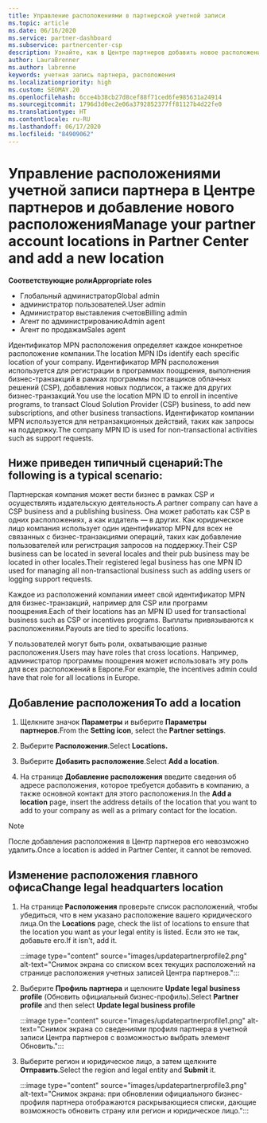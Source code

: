 ```yaml
---
title: Управление расположениями в партнерской учетной записи
ms.topic: article
ms.date: 06/16/2020
ms.service: partner-dashboard
ms.subservice: partnercenter-csp
description: Узнайте, как в Центре партнеров добавить новое расположение и каким образом идентификатор расположения MPN используется в программах поощрений, бизнес-операциях CSP, подписках и других транзакциях.
author: LauraBrenner
ms.author: labrenne
keywords: учетная запись партнера, расположения
ms.localizationpriority: high
ms.custom: SEOMAY.20
ms.openlocfilehash: 6cce4b38cb27d8cef88f71ced6fe985631a24914
ms.sourcegitcommit: 1796d3d0ec2e06a3792852377ff81127b4d22fe0
ms.translationtype: HT
ms.contentlocale: ru-RU
ms.lasthandoff: 06/17/2020
ms.locfileid: "84909062"
---
```

# <a name="manage-your-partner-account-locations-in-partner-center-and-add-a-new-location"></a><span data-ttu-id="aa694-104">Управление расположениями учетной записи партнера в Центре партнеров и добавление нового расположения</span><span class="sxs-lookup"><span data-stu-id="aa694-104">Manage your partner account locations in Partner Center and add a new location</span></span>

<span data-ttu-id="aa694-105">**Соответствующие роли**</span><span class="sxs-lookup"><span data-stu-id="aa694-105">**Appropriate roles**</span></span>
- <span data-ttu-id="aa694-106">Глобальный администратор</span><span class="sxs-lookup"><span data-stu-id="aa694-106">Global admin</span></span>
- <span data-ttu-id="aa694-107">администратор пользователей.</span><span class="sxs-lookup"><span data-stu-id="aa694-107">User admin</span></span>
- <span data-ttu-id="aa694-108">Администратор выставления счетов</span><span class="sxs-lookup"><span data-stu-id="aa694-108">Billing admin</span></span>
- <span data-ttu-id="aa694-109">Агент по администрированию</span><span class="sxs-lookup"><span data-stu-id="aa694-109">Admin agent</span></span>
- <span data-ttu-id="aa694-110">Агент по продажам</span><span class="sxs-lookup"><span data-stu-id="aa694-110">Sales agent</span></span>

<span data-ttu-id="aa694-111">Идентификатор MPN расположения определяет каждое конкретное расположение компании.</span><span class="sxs-lookup"><span data-stu-id="aa694-111">The location MPN IDs identify each specific location of your company.</span></span> <span data-ttu-id="aa694-112">Идентификатор MPN расположения используется для регистрации в программах поощрения, выполнения бизнес-транзакций в рамках программы поставщиков облачных решений (CSP), добавления новых подписок, а также для других бизнес-транзакций.</span><span class="sxs-lookup"><span data-stu-id="aa694-112">You use the location MPN ID to enroll in incentive programs, to transact Cloud Solution Provider (CSP) business, to add new subscriptions, and other business transactions.</span></span> <span data-ttu-id="aa694-113">Идентификатор компании MPN используется для нетранзакционных действий, таких как запросы на поддержку.</span><span class="sxs-lookup"><span data-stu-id="aa694-113">The company MPN ID is used for non-transactional activities such as support requests.</span></span>

## <a name="the-following-is-a-typical-scenario"></a><span data-ttu-id="aa694-114">Ниже приведен типичный сценарий:</span><span class="sxs-lookup"><span data-stu-id="aa694-114">The following is a typical scenario:</span></span>

<span data-ttu-id="aa694-115">Партнерская компания может вести бизнес в рамках CSP и осуществлять издательскую деятельность.</span><span class="sxs-lookup"><span data-stu-id="aa694-115">A partner company can have a CSP business and a publishing business.</span></span> <span data-ttu-id="aa694-116">Она может работать как CSP в одних расположениях, а как издатель — в других. Как юридическое лицо компания использует один идентификатор MPN для всех не связанных с бизнес-транзакциями операций, таких как добавление пользователей или регистрация запросов на поддержку.</span><span class="sxs-lookup"><span data-stu-id="aa694-116">Their CSP business can be located in several locales and their pub business may be located in other locales.Their registered legal business has one MPN ID used for managing all non-transactional business such as adding users or logging support requests.</span></span>


<span data-ttu-id="aa694-117">Каждое из расположений компании имеет свой идентификатор MPN для бизнес-транзакций, например для CSP или программ поощрения.</span><span class="sxs-lookup"><span data-stu-id="aa694-117">Each of their locations has an MPN ID used for transactional business such as CSP or incentives programs.</span></span> <span data-ttu-id="aa694-118">Выплаты привязываются к расположениям.</span><span class="sxs-lookup"><span data-stu-id="aa694-118">Payouts are tied to specific locations.</span></span>

<span data-ttu-id="aa694-119">У пользователей могут быть роли, охватывающие разные расположения.</span><span class="sxs-lookup"><span data-stu-id="aa694-119">Users may have roles that cross locations.</span></span> <span data-ttu-id="aa694-120">Например, администратор программы поощрения может использовать эту роль для всех расположений в Европе.</span><span class="sxs-lookup"><span data-stu-id="aa694-120">For example, the incentives admin could have that role for all locations in Europe.</span></span>

## <a name="to-add-a-location"></a><span data-ttu-id="aa694-121">Добавление расположения</span><span class="sxs-lookup"><span data-stu-id="aa694-121">To add a location</span></span>

1. <span data-ttu-id="aa694-122">Щелкните значок **Параметры** и выберите **Параметры партнеров**.</span><span class="sxs-lookup"><span data-stu-id="aa694-122">From the **Setting icon**, select the **Partner settings**.</span></span>

2. <span data-ttu-id="aa694-123">Выберите **Расположения**.</span><span class="sxs-lookup"><span data-stu-id="aa694-123">Select **Locations.**</span></span>

3. <span data-ttu-id="aa694-124">Выберите **Добавить расположение**.</span><span class="sxs-lookup"><span data-stu-id="aa694-124">Select **Add a location**.</span></span>  

4. <span data-ttu-id="aa694-125">На странице **Добавление расположения** введите сведения об адресе расположения, которое требуется добавить в компанию, а также основной контакт для этого расположения.</span><span class="sxs-lookup"><span data-stu-id="aa694-125">In the **Add a location** page, insert the address details of the location that you want to add to your company as well as a primary contact for the location.</span></span>

> [!NOTE]
> <span data-ttu-id="aa694-126">После добавления расположения в Центр партнеров его невозможно удалить.</span><span class="sxs-lookup"><span data-stu-id="aa694-126">Once a location is added in Partner Center, it cannot be removed.</span></span>

## <a name="change-legal-headquarters-location"></a><span data-ttu-id="aa694-127">Изменение расположения главного офиса</span><span class="sxs-lookup"><span data-stu-id="aa694-127">Change legal headquarters location</span></span>

1. <span data-ttu-id="aa694-128">На странице **Расположения** проверьте список расположений, чтобы убедиться, что в нем указано расположение вашего юридического лица.</span><span class="sxs-lookup"><span data-stu-id="aa694-128">On the **Locations** page, check the list of locations to ensure that the location you want as your legal entity is listed.</span></span> <span data-ttu-id="aa694-129">Если это не так, добавьте его.</span><span class="sxs-lookup"><span data-stu-id="aa694-129">If it isn't, add it.</span></span>

   :::image type="content" source="images/updatepartnerprofile2.png" alt-text="Снимок экрана со списком всех текущих расположений на странице расположения учетных записей Центра партнеров.":::

2. <span data-ttu-id="aa694-131">Выберите **Профиль партнера** и щелкните **Update legal business profile** (Обновить официальный бизнес-профиль).</span><span class="sxs-lookup"><span data-stu-id="aa694-131">Select **Partner profile** and then select **Update legal business profile**</span></span>

   :::image type="content" source="images/updatepartnerprofile1.png" alt-text="Снимок экрана со сведениями профиля партнера в учетной записи Центра партнеров с возможностью выбрать элемент Обновить.":::

3. <span data-ttu-id="aa694-133">Выберите регион и юридическое лицо, а затем щелкните **Отправить**.</span><span class="sxs-lookup"><span data-stu-id="aa694-133">Select the region and legal entity and **Submit** it.</span></span>

   :::image type="content" source="images/updatepartnerprofile3.png" alt-text="Снимок экрана: при обновлении официального бизнес-профиля партнера отображаются раскрывающиеся списки, дающие возможность обновить страну или регион и юридическое лицо.":::

